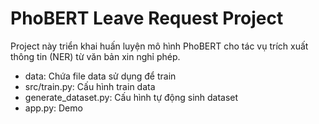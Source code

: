 # PhoBERT Leave Request Project

Project này triển khai huấn luyện mô hình PhoBERT cho tác vụ trích xuất thông tin (NER) từ văn bản xin nghỉ phép.

- data: Chứa file data sử dụng để train
- src/train.py: Cấu hình train data
- generate_dataset.py: Cấu hình tự động sinh dataset
- app.py: Demo
